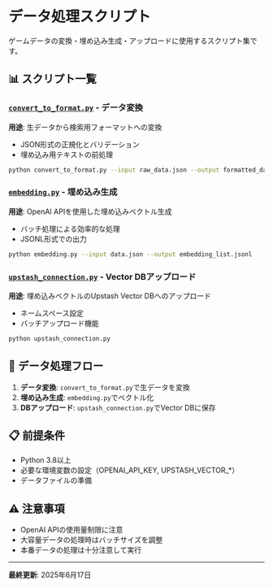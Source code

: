 # データ処理スクリプト

ゲームデータの変換・埋め込み生成・アップロードに使用するスクリプト集です。

## 📊 スクリプト一覧

### [`convert_to_format.py`](./convert_to_format.py) - データ変換
**用途**: 生データから検索用フォーマットへの変換
- JSON形式の正規化とバリデーション
- 埋め込み用テキストの前処理

```bash
python convert_to_format.py --input raw_data.json --output formatted_data.json
```

### [`embedding.py`](./embedding.py) - 埋め込み生成
**用途**: OpenAI APIを使用した埋め込みベクトル生成
- バッチ処理による効率的な処理
- JSONL形式での出力

```bash
python embedding.py --input data.json --output embedding_list.jsonl
```

### [`upstash_connection.py`](./upstash_connection.py) - Vector DBアップロード
**用途**: 埋め込みベクトルのUpstash Vector DBへのアップロード
- ネームスペース設定
- バッチアップロード機能

```bash
python upstash_connection.py
```

## 🔄 データ処理フロー

1. **データ変換**: `convert_to_format.py`で生データを変換
2. **埋め込み生成**: `embedding.py`でベクトル化
3. **DBアップロード**: `upstash_connection.py`でVector DBに保存

## 📋 前提条件

- Python 3.8以上
- 必要な環境変数の設定（OPENAI_API_KEY, UPSTASH_VECTOR_*）
- データファイルの準備

## ⚠️ 注意事項

- OpenAI APIの使用量制限に注意
- 大容量データの処理時はバッチサイズを調整
- 本番データの処理は十分注意して実行

---
**最終更新**: 2025年6月17日
